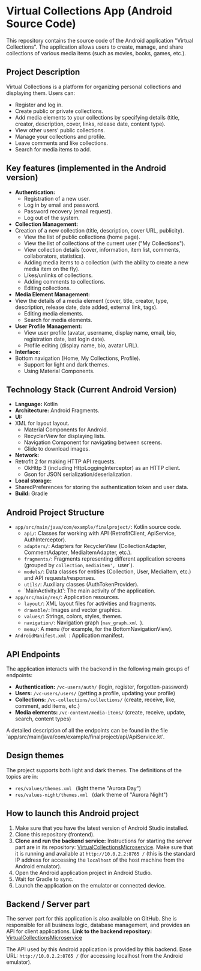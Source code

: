 # Virtual Collections App (Android Source Code)

This repository contains the source code of the Android application "Virtual Collections". The application allows users to create, manage, and share collections of various media items (such as movies, books, games, etc.).

## Project Description

Virtual Collections is a platform for organizing personal collections and displaying them. Users can:
* Register and log in.
* Create public or private collections.
* Add media elements to your collections by specifying details (title, creator, description, cover, links, release date, content type).
* View other users' public collections.
* Manage your collections and profile.
* Leave comments and like collections.
* Search for media items to add.

## Key features (implemented in the Android version)

* **Authentication:**
    * Registration of a new user.
    * Log in by email and password.
    * Password recovery (email request).
    * Log out of the system.
* **Collection Management:**
* Creation of a new collection (title, description, cover URL, publicity).
    * View the list of public collections (home page).
    * View the list of collections of the current user ("My Collections").
    * View collection details (cover, information, item list, comments, collaborators, statistics).
    * Adding media items to a collection (with the ability to create a new media item on the fly).
    * Likes/unlinks of collections.
    * Adding comments to collections.
    * Editing collections.
* **Media Element Management:**
* View the details of a media element (cover, title, creator, type, description, release date, date added, external link, tags).
    * Editing media elements.
    * Search for media elements.
* **User Profile Management:**
    * View user profile (avatar, username, display name, email, bio, registration date, last login date).
    * Profile editing (display name, bio, avatar URL).
* **Interface:**
* Bottom navigation (Home, My Collections, Profile).
    * Support for light and dark themes.
    * Using Material Components.

## Technology Stack (Current Android Version)

* **Language:** Kotlin
* **Architecture:** Android Fragments.
*   **UI:**
* XML for layout layout.
    *   Material Components for Android.
    * RecyclerView for displaying lists.
    * Navigation Component for navigating between screens.
    * Glide to download images.
* **Network:**
* Retrofit 2 for making HTTP API requests.
    * OkHttp 3 (including HttpLoggingInterceptor) as an HTTP client.
    * Gson for JSON serialization/deserialization.
* **Local storage:**
* SharedPreferences for storing the authentication token and user data.
* **Build:** Gradle

## Android Project Structure

* `app/src/main/java/com/example/finalproject/`: Kotlin source code.
    * `api/`: Classes for working with API (RetrofitClient, ApiService, AuthInterceptor).
    * `adapters/`: Adapters for RecyclerView (CollectionAdapter, CommentAdapter, MediaItemAdapter, etc.).
    * `fragments/`: Fragments representing different application screens (grouped by `collection`, `mediaitem', `user`).
    * `models/`: Data classes for entities (Collection, User, MediaItem, etc.) and API requests/responses.
    * `utils/`: Auxiliary classes (AuthTokenProvider).
    * `MainActivity.kt': The main activity of the application.
* `app/src/main/res/`: Application resources.
    * `layout/`: XML layout files for activities and fragments.
    * `drawable/`: Images and vector graphics.
    * `values/`: Strings, colors, styles, themes.
    * `navigation/`: Navigation graph (`nav_graph.xml `).
    * `menu/`: A menu (for example, for the BottomNavigationView).
* `AndroidManifest.xml `: Application manifest.

## API Endpoints

The application interacts with the backend in the following main groups of endpoints:

* **Authentication:** `/vc-users/auth/` (login, register, forgotten-password)
* **Users:** `/vc-users/users/` (getting a profile, updating your profile)
* **Collections:** `/vc-collections/collections/` (create, receive, like, comment, add items, etc.)
* **Media elements:** `/vc-content/media-items/` (create, receive, update, search, content types)

A detailed description of all the endpoints can be found in the file `app/src/main/java/com/example/finalproject/api/ApiService.kt'.

## Design themes

The project supports both light and dark themes. The definitions of the topics are in:
* `res/values/themes.xml ` (light theme "Aurora Day")
* `res/values-night/themes.xml ` (dark theme of "Aurora Night")

## How to launch this Android project

1. Make sure that you have the latest version of Android Studio installed.
2. Clone this repository (frontend).
3. **Clone and run the backend service:** Instructions for starting the server part are in its repository: [VirtualCollectionsMicroservice](https://github.com/Arnatik76/VirtualCollectionsMicroservice ). Make sure that it is running and available at `http://10.0.2.2:8765 /` (this is the standard IP address for accessing the `localhost` of the host machine from the Android emulator).
4. Open the Android application project in Android Studio.
5. Wait for Gradle to sync.
6. Launch the application on the emulator or connected device.
## Backend / Server part

The server part for this application is also available on GitHub. She is responsible for all business logic, database management, and provides an API for client applications.
**Link to the backend repository:** [VirtualCollectionsMicroservice](https://github.com/Arnatik76/VirtualCollectionsMicroservice )

The API used by this Android application is provided by this backend. Base URL: `http://10.0.2.2:8765 /` (for accessing localhost from the Android emulator).
